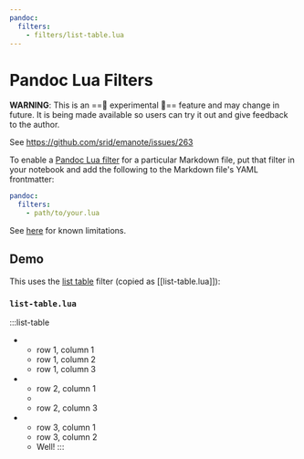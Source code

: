 ```yaml
---
pandoc:
  filters:
    - filters/list-table.lua
---
```


# Pandoc Lua Filters

**WARNING**: This is an ==🧪 experimental 🧪== feature and may change in future. It is being made available so users can try it out and give feedback to the author.

See https://github.com/srid/emanote/issues/263

To enable a [Pandoc Lua filter](https://pandoc.org/lua-filters.html) for a particular Markdown file, put that filter in your notebook and add the following to the Markdown file's YAML frontmatter:

```yaml
pandoc:
  filters:
    - path/to/your.lua
```

See [here](https://github.com/srid/emanote/pull/278#issue-1207537343) for known limitations.

## Demo

This uses the [list table](https://github.com/pandoc/lua-filters/tree/master/list-table) filter (copied as [[list-table.lua]]):

### `list-table.lua`

:::list-table
   * - row 1, column 1
     - row 1, column 2
     - row 1, column 3

   * - row 2, column 1
     -
     - row 2, column 3

   * - row 3, column 1
     - row 3, column 2
     - Well!
:::
